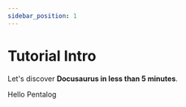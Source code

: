 ```yaml
---
sidebar_position: 1
---
```


# Tutorial Intro

Let's discover **Docusaurus in less than 5 minutes**.

Hello Pentalog
